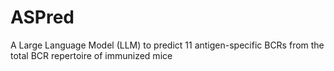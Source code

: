 # ASPred
A Large Language Model (LLM) to predict 11 antigen-specific BCRs from the total BCR repertoire of immunized mice
